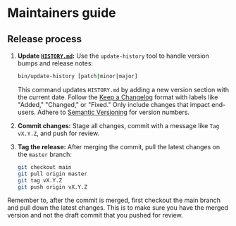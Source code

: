 # Maintainers guide

## Release process

1. **Update [`HISTORY.md`](./HISTORY.md):**
   Use the `update-history` tool to handle version bumps and release notes:
   ```bash
   bin/update-history [patch|minor|major]
   ```
   This command updates `HISTORY.md` by adding a new version section with the current date.
   Follow the [Keep a Changelog](https://keepachangelog.com/en/1.0.0/) format with labels like "Added," "Changed," or "Fixed." Only include changes that impact end-users. Adhere to [Semantic Versioning](https://semver.org/) for version numbers.
 
2. **Commit changes:** Stage all changes, commit with a message like `Tag vX.Y.Z`, and push for review.

3. **Tag the release:** After merging the commit, pull the latest changes on the `master` branch:
   ```bash
   git checkout main
   git pull origin master
   git tag vX.Y.Z
   git push origin vX.Y.Z
   ```

Remember to, after the commit is merged, first checkout the main branch and pull down the latest changes.
This is to make sure you have the merged version and not the draft commit that you pushed for review.

